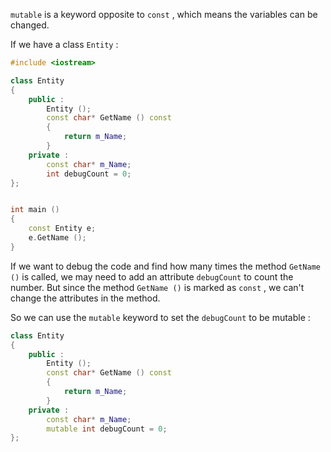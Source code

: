 `mutable` is a keyword opposite to `const` , which means the variables can be changed. 

If we have a class `Entity`  : 

```C++
#include <iostream>

class Entity
{
	public :
		Entity ();
		const char* GetName () const
		{
			return m_Name;
		}
	private :
		const char* m_Name;
		int debugCount = 0;
};


int main ()
{
	const Entity e;
	e.GetName ();
}
```

If we want to debug the code and find how many times the method `GetName ()` is called, we may need to add an attribute `debugCount` to count the number. But since the method `GetName ()` is marked as `const` , we can't change the attributes in the method.

So we can use the `mutable` keyword to set the `debugCount` to be mutable : 

```C++
class Entity
{
	public :
		Entity ();
		const char* GetName () const
		{
			return m_Name;
		}
	private :
		const char* m_Name;
		mutable int debugCount = 0;
};
```

